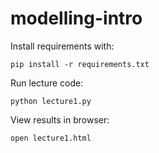 # modelling-intro

Install requirements with:

```shell
pip install -r requirements.txt
```

Run lecture code:

```shell
python lecture1.py
```

View results in browser:

```shell
open lecture1.html
```